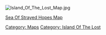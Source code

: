 ![](Island_Of_The_Lost_Map.jpg "Island_Of_The_Lost_Map.jpg")

[Sea Of Strayed Hopes Map](Sea_Of_Strayed_Hopes_Map "wikilink")

[Category: Maps](Category:_Maps "wikilink") [Category: Island Of The
Lost](Category:_Island_Of_The_Lost "wikilink")
